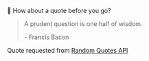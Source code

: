 📣 How about a quote before you go?

> A prudent question is one half of wisdom.
>
> <p>- Francis Bacon</p>

Quote requested from [Random Quotes API](https://github.com/lukePeavey/quotable)
